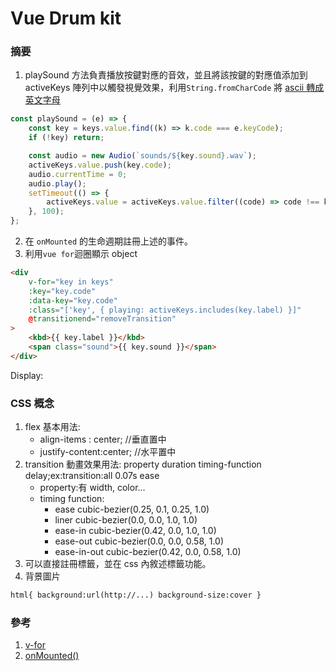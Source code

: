 # Vue Drum kit

### 摘要

1. playSound 方法負責播放按鍵對應的音效，並且將該按鍵的對應值添加到 activeKeys 陣列中以觸發視覺效果，利用`String.fromCharCode` 將 [ascii 轉成英文字母](https://zh.wikipedia.org/wiki/ASCII)

```javascript
const playSound = (e) => {
    const key = keys.value.find((k) => k.code === e.keyCode);
    if (!key) return;

    const audio = new Audio(`sounds/${key.sound}.wav`);
    activeKeys.value.push(key.code);
    audio.currentTime = 0;
    audio.play();
    setTimeout(() => {
        activeKeys.value = activeKeys.value.filter((code) => code !== key.code);
    }, 100);
};
```

2. 在 `onMounted` 的生命週期註冊上述的事件。
3. 利用`vue for`迴圈顯示 object

```html
<div
    v-for="key in keys"
    :key="key.code"
    :data-key="key.code"
    :class="['key', { playing: activeKeys.includes(key.label) }]"
    @transitionend="removeTransition"
>
    <kbd>{{ key.label }}</kbd>
    <span class="sound">{{ key.sound }}</span>
</div>
```


Display:

### CSS 概念

1. flex 基本用法:
    - align-items : center; //垂直置中
    - justify-content:center; //水平置中
2. transition 動畫效果用法: property duration timing-function delay;ex:transition:all 0.07s ease
    - property:有 width, color...
    - timing function:
        - ease cubic-bezier(0.25, 0.1, 0.25, 1.0)
        - liner cubic-bezier(0.0, 0.0, 1.0, 1.0)
        - ease-in cubic-bezier(0.42, 0.0, 1.0, 1.0)
        - ease-out cubic-bezier(0.0, 0.0, 0.58, 1.0)
        - ease-in-out cubic-bezier(0.42, 0.0, 0.58, 1.0)
3. 可以直接註冊標籤，並在 css 內敘述標籤功能。
4. 背景圖片

```html
html{ background:url(http://...) background-size:cover }
```

### 參考

1. [v-for](https://cn.vuejs.org/api/built-in-directives.html#v-for)
2. [onMounted()](https://cn.vuejs.org/api/composition-api-lifecycle#onmounted)

